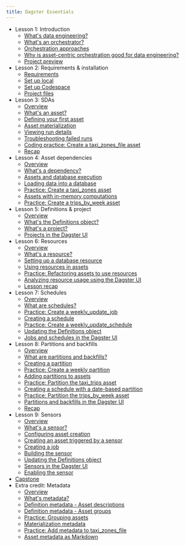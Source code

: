 ```yaml
---
title: Dagster Essentials
---
```


- Lesson 1: Introduction
  - [What's data engineering?](/dagster-essentials/lesson-1/0-whats-data-engineering)
  - [What's an orchestrator?](/dagster-essentials/lesson-1/1-whats-an-orchestrator)
  - [Orchestration approaches](/dagster-essentials/lesson-1/2-orchestration-approaches)
  - [Why is asset-centric orchestration good for data engineering?](/dagster-essentials/lesson-1/3-why-is-asset-centric-orchestration-good-for-data-engineering)
  - [Project preview](/dagster-essentials/lesson-1/4-project-preview)
- Lesson 2: Requirements & installation
  - [Requirements](/installation/requirements)
  - [Set up local](/installation/set-up-local)
  - [Set up Codespace](/installation/set-up-codespace)
  - [Project files](/dagster-essentials/lesson-2/3-project-files)
- Lesson 3: SDAs
  - [Overview](/dagster-essentials/lesson-3/0-overview)
  - [What's an asset?](/dagster-essentials/lesson-3/1-whats-an-asset)
  - [Defining your first asset](/dagster-essentials/lesson-3/2-defining-your-first-asset)
  - [Asset materialization](/dagster-essentials/lesson-3/3-asset-materialization)
  - [Viewing run details](/dagster-essentials/lesson-3/4-viewing-run-details)
  - [Troubleshooting failed runs](/dagster-essentials/lesson-3/5-troubleshooting-failed-runs)
  - [Coding practice: Create a taxi_zones_file asset](/dagster-essentials/lesson-3/6-coding-practice-taxi-zones-file-asset)
  - [Recap](/dagster-essentials/lesson-3/7-recap)
- Lesson 4: Asset dependencies
  - [Overview](/dagster-essentials/lesson-4/0-overview)
  - [What's a dependency?](/dagster-essentials/lesson-4/1-whats-a-dependency)
  - [Assets and database execution](/dagster-essentials/lesson-4/2-assets-and-database-execution)
  - [Loading data into a database](/dagster-essentials/lesson-4/3-loading-data-into-a-database)
  - [Practice: Create a taxi_zones asset](/dagster-essentials/lesson-4/4-coding-practice-taxi-zones-asset)
  - [Assets with in-memory computations](/dagster-essentials/lesson-4/5-assets-with-in-memory-computations)
  - [Practice: Create a trips_by_week asset](/dagster-essentials/lesson-4/6-coding-practice-trips-by-week-asset)
- Lesson 5: Definitions & project
  - [Overview](/dagster-essentials/lesson-5/0-overview)
  - [What's the Definitions object?](/dagster-essentials/lesson-5/1-whats-the-definitions-object)
  - [What's a project?](/dagster-essentials/lesson-5/2-whats-a-project)
  - [Projects in the Dagster UI](/dagster-essentials/lesson-5/3-projects-dagster-ui)
- Lesson 6: Resources
  - [Overview](/dagster-essentials/lesson-6/0-overview)
  - [What's a resource?](/dagster-essentials/lesson-6/1-whats-a-resource)
  - [Setting up a database resource](/dagster-essentials/lesson-6/2-setting-up-a-database-resource)
  - [Using resources in assets](/dagster-essentials/lesson-6/3-using-resources-in-assets)
  - [Practice: Refactoring assets to use resources](/dagster-essentials/lesson-6/4-coding-practice-refactoring-assets)
  - [Analyzing resource usage using the Dagster UI](/dagster-essentials/lesson-6/5-analyzing-resources-dagster-ui)
  - [Lesson recap](/dagster-essentials/lesson-6/6-recap)
- Lesson 7: Schedules
  - [Overview](/dagster-essentials/lesson-7/0-overview)
  - [What are schedules?](/dagster-essentials/lesson-7/1-what-are-schedules)
  - [Practice: Create a weekly_update_job](/dagster-essentials/lesson-7/2-coding-practice-weekly-update-job)
  - [Creating a schedule](/dagster-essentials/lesson-7/3-creating-a-schedule)
  - [Practice: Create a weekly_update_schedule](/dagster-essentials/lesson-7/4-coding-practice-weekly-update-schedule)
  - [Updating the Definitions object](/dagster-essentials/lesson-7/5-updating-the-definitions-object)
  - [Jobs and schedules in the Dagster UI](/dagster-essentials/lesson-7/6-jobs-schedules-dagster-ui)
- Lesson 8: Partitions and backfills
  - [Overview](/dagster-essentials/lesson-8/0-overview)
  - [What are partitions and backfills?](/dagster-essentials/lesson-8/1-what-are-partitions-and-backfills)
  - [Creating a partition](/dagster-essentials/lesson-8/2-creating-a-partition)
  - [Practice: Create a weekly partition](/dagster-essentials/lesson-8/3-coding-practice-weekly-partition)
  - [Adding partitions to assets](/dagster-essentials/lesson-8/4-adding-partitions-to-assets)
  - [Practice: Partition the taxi_trips asset](/dagster-essentials/lesson-8/5-coding-practice-partition-taxi-trips)
  - [Creating a schedule with a date-based partition](/dagster-essentials/lesson-8/6-creating-a-schedule-with-a-date-based-partition)
  - [Practice: Partition the trips_by_week asset](/dagster-essentials/lesson-8/7-coding-practice-partition-trips-by-week)
  - [Partitions and backfills in the Dagster UI](/dagster-essentials/lesson-8/8-partitions-backfills-dagster-ui)
  - [Recap](/dagster-essentials/lesson-8/9-recap)
- Lesson 9: Sensors
  - [Overview](/dagster-essentials/lesson-9/0-overview)
  - [What's a sensor?](/dagster-essentials/lesson-9/1-whats-a-sensor)
  - [Configuring asset creation](/dagster-essentials/lesson-9/2-configuring-asset-creation)
  - [Creating an asset triggered by a sensor](/dagster-essentials/lesson-9/3-creating-an-asset-triggered-by-a-sensor)
  - [Creating a job](/dagster-essentials/lesson-9/4-creating-a-job)
  - [Building the sensor](/dagster-essentials/lesson-9/5-building-the-sensor)
  - [Updating the Definitions object](/dagster-essentials/lesson-9/6-updating-the-definitions-object)
  - [Sensors in the Dagster UI](/dagster-essentials/lesson-9/7-sensors-dagster-ui)
  - [Enabling the sensor](/dagster-essentials/lesson-9/8-enabling-the-sensor)
- [Capstone](/dagster-essentials/capstone)
- Extra credit: Metadata
  - [Overview](/dagster-essentials/extra-credit/0-overview)
  - [What's metadata?](/dagster-essentials/extra-credit/1-whats-metadata)
  - [Definition metadata - Asset descriptions](/dagster-essentials/extra-credit/2-definition-metadata-asset-descriptions)
  - [Definition metadata - Asset groups](/dagster-essentials/extra-credit/3-definition-metadata-asset-groups)
  - [Practice: Grouping assets](/dagster-essentials/extra-credit/4-coding-practice-grouping-assets)
  - [Materialization metadata](/dagster-essentials/extra-credit/5-materialization-metadata)
  - [Practice: Add metadata to taxi_zones_file](/dagster-essentials/extra-credit/6-coding-practice-metadata-taxi-zones-file)
  - [Asset metadata as Markdown](/dagster-essentials/extra-credit/7-asset-metadata-as-markdown)
